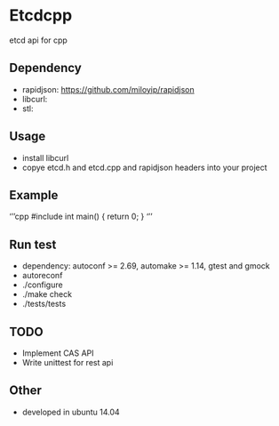 # Etcdcpp
etcd api for cpp

## Dependency

* rapidjson: https://github.com/miloyip/rapidjson
* libcurl: 
* stl:

## Usage
* install libcurl
* copye etcd.h and etcd.cpp and rapidjson headers into your project

## Example
‘’’cpp
#include <iostream>
int main() {
  return 0;
}
‘’’

## Run test
* dependency: autoconf >= 2.69, automake >= 1.14, gtest and gmock
* autoreconf
* ./configure
* ./make check
* ./tests/tests

## TODO
* Implement CAS API
* Write unittest for rest api

## Other
* developed in ubuntu 14.04

